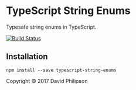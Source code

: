 # TypeScript String Enums

Typesafe string enums in TypeScript.

[![Build Status](https://travis-ci.org/dphilipson/redux-typescript-reducers.svg?branch=master)](https://travis-ci.org/dphilipson/redux-typescript-reducers)

## Installation
```
npm install --save typescript-string-enums
```

Copyright © 2017 David Philipson
